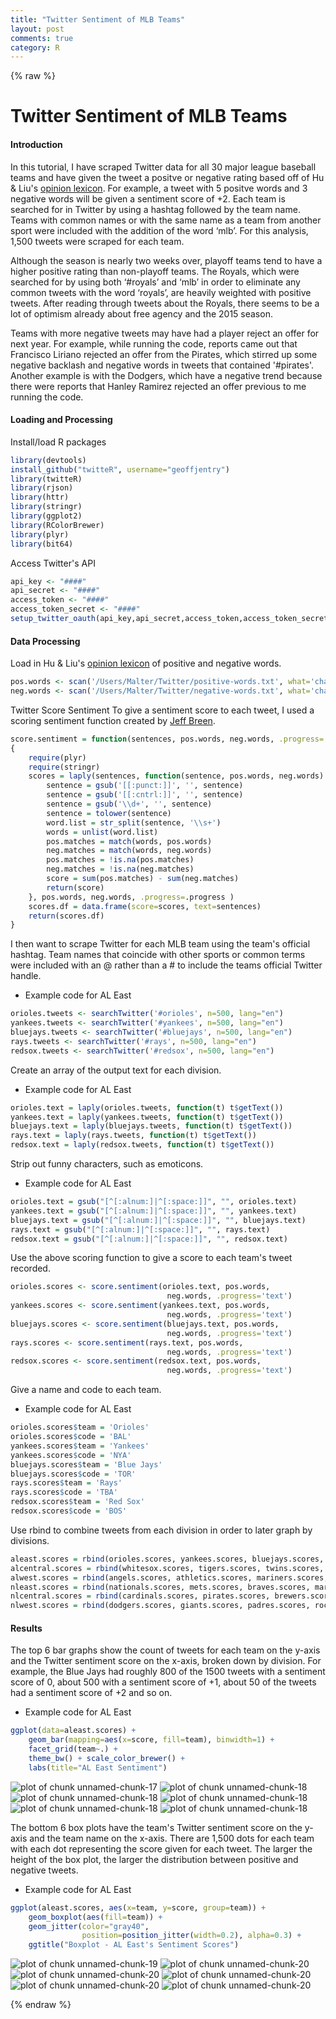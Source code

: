 ```yaml
---
title: "Twitter Sentiment of MLB Teams"
layout: post
comments: true
category: R
---
```


{% raw %}

# Twitter Sentiment of MLB Teams #

#### Introduction ####
In this tutorial, I have scraped Twitter data for all 30 major league baseball teams and have given the tweet a positve or negative rating based off of Hu & Liu's [opinion lexicon](http://www.cs.uic.edu/~liub/FBS/sentiment-analysis.html).  For example, a tweet with 5 positve words and 3 negative words will be given a sentiment score of +2.  Each team is searched for in Twitter by using a hashtag followed by the team name. Teams with common names or with the same name as a team from another sport were included with the addition of the word ‘mlb’. For this analysis, 1,500 tweets were scraped for each team.

Although the season is nearly two weeks over, playoff teams tend to have a higher positive rating than non-playoff teams. The Royals, which were searched for by using both ‘#royals’ and ‘mlb’ in order to eliminate any common tweets with the word ‘royals’, are heavily weighted with positive tweets. After reading through tweets about the Royals, there seems to be a lot of optimism already about free agency and the 2015 season.

Teams with more negative tweets may have had a player reject an offer for next year. For example, while running the code, reports came out that Francisco Liriano rejected an offer from the Pirates, which stirred up some negative backlash and negative words in tweets that contained '#pirates'. Another example is with the Dodgers, which have a negative trend because there were reports that Hanley Ramirez rejected an offer previous to me running the code.

#### Loading and Processing ####
Install/load R packages

```r
library(devtools)
install_github("twitteR", username="geoffjentry")
library(twitteR)
library(rjson)
library(httr)
library(stringr)
library(ggplot2)
library(RColorBrewer)
library(plyr)
library(bit64)
```

Access Twitter's API

```r
api_key <- "####"
api_secret <- "####"
access_token <- "####"
access_token_secret <- "####"
setup_twitter_oauth(api_key,api_secret,access_token,access_token_secret)
```


#### Data Processing

Load in Hu & Liu's [opinion lexicon](http://www.cs.uic.edu/~liub/FBS/sentiment-analysis.html#lexicon) of positive and negative words.

```r
pos.words <- scan('/Users/Malter/Twitter/positive-words.txt', what='character', comment.char=';')
neg.words <- scan('/Users/Malter/Twitter/negative-words.txt', what='character', comment.char=';')
```

Twitter Score Sentiment
To give a sentiment score to each tweet, I used a scoring sentiment function created by [Jeff Breen](https://github.com/jeffreybreen/twitter-sentiment-analysis-tutorial-201107).

```r
score.sentiment = function(sentences, pos.words, neg.words, .progress='none')
{
    require(plyr)
    require(stringr)
    scores = laply(sentences, function(sentence, pos.words, neg.words) {
        sentence = gsub('[[:punct:]]', '', sentence)
        sentence = gsub('[[:cntrl:]]', '', sentence)
        sentence = gsub('\\d+', '', sentence)
        sentence = tolower(sentence)
        word.list = str_split(sentence, '\\s+')
        words = unlist(word.list)
        pos.matches = match(words, pos.words)
        neg.matches = match(words, neg.words)
        pos.matches = !is.na(pos.matches)
        neg.matches = !is.na(neg.matches)
        score = sum(pos.matches) - sum(neg.matches)
        return(score)
    }, pos.words, neg.words, .progress=.progress )
    scores.df = data.frame(score=scores, text=sentences)
    return(scores.df)
}
```

I then want to scrape Twitter for each MLB team using the team's official hashtag.  Team names that coincide with other sports or common terms were included with an @ rather than a # to include the teams official Twitter handle. <br>

- Example code for AL East

```r
orioles.tweets <- searchTwitter('#orioles', n=500, lang="en")
yankees.tweets <- searchTwitter('#yankees', n=500, lang="en")
bluejays.tweets <- searchTwitter('#bluejays', n=500, lang="en")
rays.tweets <- searchTwitter('#rays', n=500, lang="en")
redsox.tweets <- searchTwitter('#redsox', n=500, lang="en")
```


Create an array of the output text for each division. <br>

- Example code for AL East

```r
orioles.text = laply(orioles.tweets, function(t) t$getText())
yankees.text = laply(yankees.tweets, function(t) t$getText())
bluejays.text = laply(bluejays.tweets, function(t) t$getText())
rays.text = laply(rays.tweets, function(t) t$getText())
redsox.text = laply(redsox.tweets, function(t) t$getText())
```


Strip out funny characters, such as emoticons. <br>

- Example code for AL East

```r
orioles.text = gsub("[^[:alnum:]|^[:space:]]", "", orioles.text)
yankees.text = gsub("[^[:alnum:]|^[:space:]]", "", yankees.text)
bluejays.text = gsub("[^[:alnum:]|^[:space:]]", "", bluejays.text)
rays.text = gsub("[^[:alnum:]|^[:space:]]", "", rays.text)
redsox.text = gsub("[^[:alnum:]|^[:space:]]", "", redsox.text)
```


Use the above scoring function to give a score to each team's tweet recorded.

```r
orioles.scores <- score.sentiment(orioles.text, pos.words, 
                                   neg.words, .progress='text')
yankees.scores <- score.sentiment(yankees.text, pos.words, 
                                   neg.words, .progress='text')
bluejays.scores <- score.sentiment(bluejays.text, pos.words, 
                                   neg.words, .progress='text')
rays.scores <- score.sentiment(rays.text, pos.words, 
                                   neg.words, .progress='text')
redsox.scores <- score.sentiment(redsox.text, pos.words, 
                                   neg.words, .progress='text')
```


Give a name and code to each team. <br>

- Example code for AL East

```r
orioles.scores$team = 'Orioles'
orioles.scores$code = 'BAL'
yankees.scores$team = 'Yankees'
yankees.scores$code = 'NYA'
bluejays.scores$team = 'Blue Jays'
bluejays.scores$code = 'TOR'
rays.scores$team = 'Rays'
rays.scores$code = 'TBA'
redsox.scores$team = 'Red Sox'
redsox.scores$code = 'BOS'
```


Use rbind to combine tweets from each division in order to later graph by divisions.

```r
aleast.scores = rbind(orioles.scores, yankees.scores, bluejays.scores, rays.scores, redsox.scores)
alcentral.scores = rbind(whitesox.scores, tigers.scores, twins.scores, royals.scores, indians.scores)
alwest.scores = rbind(angels.scores, athletics.scores, mariners.scores, astros.scores, rangers.scores)
nleast.scores = rbind(nationals.scores, mets.scores, braves.scores, marlins.scores, phillies.scores)
nlcentral.scores = rbind(cardinals.scores, pirates.scores, brewers.scores, reds.scores, cubs.scores)
nlwest.scores = rbind(dodgers.scores, giants.scores, padres.scores, rockies.scores, diamondbacks.scores)
```

#### Results

The top 6 bar graphs show the count of tweets for each team on the y-axis and the Twitter sentiment score on the x-axis, broken down by division. For example, the Blue Jays had roughly 800 of the 1500 tweets with a sentiment score of 0, about 500 with a sentiment score of +1, about 50 of the tweets had a sentiment score of +2 and so on. <br>

- Example code for AL East <br>

```r
ggplot(data=aleast.scores) +
    geom_bar(mapping=aes(x=score, fill=team), binwidth=1) + 
    facet_grid(team~.) +
    theme_bw() + scale_color_brewer() +
    labs(title="AL East Sentiment")
```

![plot of chunk unnamed-chunk-17](/figure/2014-11-09-MLBTwitterSentiment/unnamed-chunk-17-1.png) 
![plot of chunk unnamed-chunk-18](/figure/2014-11-09-MLBTwitterSentiment/unnamed-chunk-18-1.png) ![plot of chunk unnamed-chunk-18](/figure/2014-11-09-MLBTwitterSentiment/unnamed-chunk-18-2.png) ![plot of chunk unnamed-chunk-18](/figure/2014-11-09-MLBTwitterSentiment/unnamed-chunk-18-3.png) ![plot of chunk unnamed-chunk-18](/figure/2014-11-09-MLBTwitterSentiment/unnamed-chunk-18-4.png) ![plot of chunk unnamed-chunk-18](/figure/2014-11-09-MLBTwitterSentiment/unnamed-chunk-18-5.png) 

The bottom 6 box plots have the team's Twitter sentiment score on the y-axis and the team name on the x-axis. There are 1,500 dots for each team with each dot representing the score given for each tweet. The larger the height of the box plot, the larger the distribution between positive and negative tweets.  <br>

- Example code for AL East <br>


```r
ggplot(aleast.scores, aes(x=team, y=score, group=team)) +
    geom_boxplot(aes(fill=team)) +
    geom_jitter(color="gray40",
                position=position_jitter(width=0.2), alpha=0.3) +
    ggtitle("Boxplot - AL East's Sentiment Scores")
```

![plot of chunk unnamed-chunk-19](/figure/2014-11-09-MLBTwitterSentiment/unnamed-chunk-19-1.png) 
![plot of chunk unnamed-chunk-20](/figure/2014-11-09-MLBTwitterSentiment/unnamed-chunk-20-1.png) ![plot of chunk unnamed-chunk-20](/figure/2014-11-09-MLBTwitterSentiment/unnamed-chunk-20-2.png) ![plot of chunk unnamed-chunk-20](/figure/2014-11-09-MLBTwitterSentiment/unnamed-chunk-20-3.png) ![plot of chunk unnamed-chunk-20](/figure/2014-11-09-MLBTwitterSentiment/unnamed-chunk-20-4.png) ![plot of chunk unnamed-chunk-20](/figure/2014-11-09-MLBTwitterSentiment/unnamed-chunk-20-5.png) 


{% endraw %}

<script>
  (function(i,s,o,g,r,a,m){i['GoogleAnalyticsObject']=r;i[r]=i[r]||function(){
  (i[r].q=i[r].q||[]).push(arguments)},i[r].l=1*new Date();a=s.createElement(o),
  m=s.getElementsByTagName(o)[0];a.async=1;a.src=g;m.parentNode.insertBefore(a,m)
  })(window,document,'script','//www.google-analytics.com/analytics.js','ga');

  ga('create', 'UA-57468410-2', 'auto');
  ga('send', 'pageview');

</script>